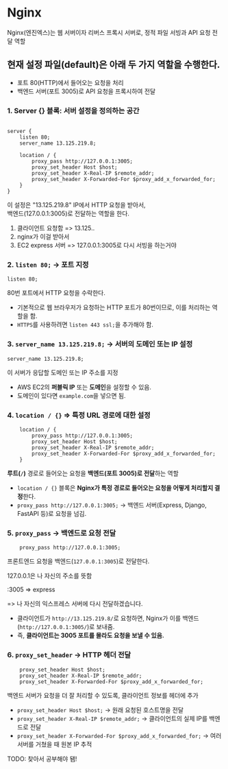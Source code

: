 # Nginx

Nginx(엔진엑스)는 웹 서버이자 리버스 프록시 서버로, 정적 파일 서빙과 API 요청 전달 역할

## 현재 설정 파일(default)은 아래 두 가지 역할을 수행한다.

- 포트 80(HTTP)에서 들어오는 요청을 처리
- 백엔드 서버(포트 3005)로 API 요청을 프록시하여 전달

### 1. Server {} 블록: 서버 설정을 정의하는 공간

```Nginx

server {
    listen 80;
    server_name 13.125.219.8;

    location / {
        proxy_pass http://127.0.0.1:3005;
        proxy_set_header Host $host;
        proxy_set_header X-Real-IP $remote_addr;
        proxy_set_header X-Forwarded-For $proxy_add_x_forwarded_for;
    }
}
```

이 설정은 "13.125.219.8" IP에서 HTTP 요청을 받아서,  
백엔드(127.0.0.1:3005)로 전달하는 역할을 한다.

1. 클라이언트 요청함 => 13.125..
2. nginx가 이걸 받아서
3. EC2 express 서버 => 127.0.0.1:3005로 다시 서빙을 하는거야

### 2. `listen 80;` → 포트 지정

```nginx
listen 80;
```

80번 포트에서 HTTP 요청을 수락한다.  

- 기본적으로 웹 브라우저가 요청하는 HTTP 포트가 80번이므로, 이를 처리하는 역할을 함.
- `HTTPS`를 사용하려면 `listen 443 ssl;`을 추가해야 함.

### 3. `server_name 13.125.219.8;` → 서버의 도메인 또는 IP 설정

```nginx
server_name 13.125.219.8;
```

이 서버가 응답할 도메인 또는 IP 주소를 지정

- AWS EC2의 **퍼블릭 IP** 또는 **도메인**을 설정할 수 있음.
- 도메인이 있다면 `example.com`을 넣으면 됨.

### 4. `location / {}` => 특정 URL 경로에 대한 설정

```Nginx
    location / {
        proxy_pass http://127.0.0.1:3005;
        proxy_set_header Host $host;
        proxy_set_header X-Real-IP $remote_addr;
        proxy_set_header X-Forwarded-For $proxy_add_x_forwarded_for;
    }
```

**루트(`/`)** 경로로 들어오는 요청을 **백엔드(포트 3005)로 전달**하는 역할

- `location / {}` 블록은 **Nginx가 특정 경로로 들어오는 요청을 어떻게 처리할지 결정**한다.
- `proxy_pass http://127.0.0.1:3005;` → 백엔드 서버(Express, Django, FastAPI 등)로 요청을 넘김.

### 5. `proxy_pass` → 백엔드로 요청 전달

```Nginx
    proxy_pass http://127.0.0.1:3005;
```

프론트엔드 요청을 백엔드(`127.0.0.1:3005`)로 전달한다.

127.0.0.1은 나 자신의 주소를 뜻함

:3005 => express

=> 나 자신의 익스프레스 서버에 다시 전달하겠습니다.

- 클라이언트가 `http://13.125.219.8/`로 요청하면, Nginx가 이를 백엔드(`http://127.0.0.1:3005/`)로 보내줌.
- 즉, **클라이언트는 3005 포트를 몰라도 요청을 보낼 수 있음.**

### 6. `proxy_set_header` → HTTP 헤더 전달

```Nginx
    proxy_set_header Host $host;
    proxy_set_header X-Real-IP $remote_addr;
    proxy_set_header X-Forwarded-For $proxy_add_x_forwarded_for;
```

백엔드 서버가 요청을 더 잘 처리할 수 있도록, 클라이언트 정보를 헤더에 추가

- `proxy_set_header Host $host;` → 원래 요청된 호스트명을 전달
- `proxy_set_header X-Real-IP $remote_addr;` → 클라이언트의 실제 IP를 백엔드로 전달
- `proxy_set_header X-Forwarded-For $proxy_add_x_forwarded_for;` → 여러 서버를 거쳤을 때 원본 IP 추적

TODO: 찾아서 공부해야 됌!